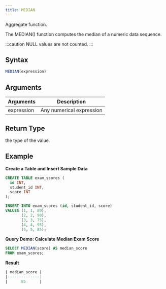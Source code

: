 ```yaml
---
title: MEDIAN
---
```


Aggregate function.

The MEDIAN() function computes the median of a numeric data sequence.

:::caution
NULL values are not counted.
:::

## Syntax

```sql
MEDIAN(expression)
```

## Arguments

| Arguments   | Description|
| ----------- | ----------- |                                                                                                                 
| expression  | Any numerical expression|                                                                                                     

## Return Type

the type of the value.

## Example

**Create a Table and Insert Sample Data**
```sql
CREATE TABLE exam_scores (
  id INT,
  student_id INT,
  score INT
);

INSERT INTO exam_scores (id, student_id, score)
VALUES (1, 1, 80),
       (2, 2, 90),
       (3, 3, 75),
       (4, 4, 95),
       (5, 5, 85);
```

**Query Demo: Calculate Median Exam Score**
```sql
SELECT MEDIAN(score) AS median_score
FROM exam_scores;
```

**Result**
```sql
| median_score |
|--------------|
|      85      |

```